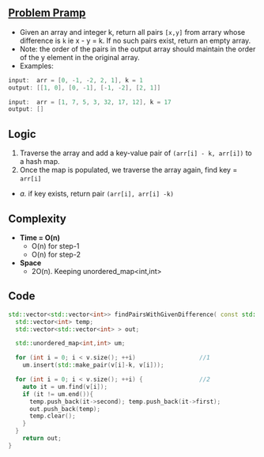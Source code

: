## [Problem Pramp](https://www.pramp.com/challenge/XdMZJgZoAnFXqwjJwnpZ)
- Given an array and integer k, return all pairs `[x,y]` from arrary whose difference is `k` ie x - y = k. If no such pairs exist, return an empty array.
- Note: the order of the pairs in the output array should maintain the order of the y element in the original array.
- Examples:
```c++
input:  arr = [0, -1, -2, 2, 1], k = 1
output: [[1, 0], [0, -1], [-1, -2], [2, 1]]

input:  arr = [1, 7, 5, 3, 32, 17, 12], k = 17
output: []
```

## Logic
1. Traverse the array and add a key-value pair of `(arr[i] - k, arr[i])` to a hash map. 
2. Once the map is populated, we traverse the array again, find key = `arr[i]`
  - *a.* if key exists, return pair `(arr[i], arr[i] -k)`
  
## Complexity
- **Time = O(n)**
  - O(n) for step-1
  - O(n) for step-2
- **Space**
  - 2O(n). Keeping unordered_map<int,int>

## Code
```c++
std::vector<std::vector<int>> findPairsWithGivenDifference( const std::vector<int>& v, int k) {
  std::vector<int> temp;
  std::vector<std::vector<int> > out;

  std::unordered_map<int,int> um;

  for (int i = 0; i < v.size(); ++i)                  //1
    um.insert(std::make_pair(v[i]-k, v[i]));

  for (int i = 0; i < v.size(); ++i) {                //2
    auto it = um.find(v[i]);
    if (it != um.end()){
      temp.push_back(it->second); temp.push_back(it->first);
      out.push_back(temp);
      temp.clear();
    }
  }
    return out;
}
```
